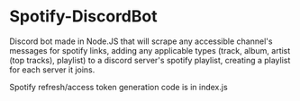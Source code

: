 # Spotify-DiscordBot
Discord bot made in Node.JS that will scrape any accessible channel's messages for spotify links, adding any applicable types (track, album, artist (top tracks), playlist) to a discord server's spotify playlist, creating a playlist for each server it joins.

Spotify refresh/access token generation code is in index.js
